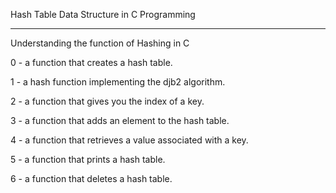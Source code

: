 Hash Table Data Structure in C Programming

--------------------------

Understanding the function of Hashing in C

0 - a function that creates a hash table.

1 - a hash function implementing the djb2 algorithm.

2 - a function that gives you the index of a key.

3 - a function that adds an element to the hash table.

4 - a function that retrieves a value associated with a key.

5 - a function that prints a hash table.

6 - a function that deletes a hash table.
